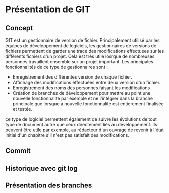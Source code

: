 # Présentation de GIT

## Concept
GIT est un gestionnaire de version de fichier. Principalement utilisé par les équipes de développement de logiciels, les gestionnaires de versions de fichiers permettent de garder une trace des modifications effectuées sur les différents fichiers d'un projet. Cela est très utile losrque de nombreuses personnes travaillent ensemble sur un projet important.
Les principales fonctionnalités de ce type de gestionnaires sont :
- Enregistrement des différentes version de chaque fichier.
- Affichage des modifications effectuées entre deux version d'un fichier.
- Enregistrement des noms des personnes faisant les modifications
- Création de branches de développement pour mettre au point une nouvelle fonctionnalité par exemple et ne l'intégrer dans la branche principale que lorsque a nouvelle fonctionnalité est entièrement finalisée et testée.

ce type de logiciel permettent également de suivre les évolutions de tout type de document autre que ceux directement liés au développement. Ils peuvent être utile par exemple, au rédacteur d'un ouvrage de revenir à l'état initial d'un chapitre s'il n'est pas satisfait des modifications.

## Commit

## Historique avec git log

## Présentation des branches
